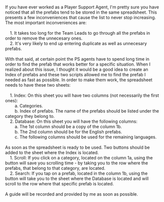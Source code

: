 If you have ever worked as a Player Support Agent, I'm pretty sure you have noticed that all the prefabs tend to be stored in the same spreadsheet. This presents a few inconveniences that cause the list to never stop increasing. The most important inconveniences are:
 <br /> <br />
&nbsp;&nbsp;&nbsp;&nbsp;1. It takes too long for the Team Leads to go through all the prefabs in order to remove the unnecesary ones.<br />
&nbsp;&nbsp;&nbsp;&nbsp;2. It's very likely to end up entering duplicate as well as unnecesary prefabs. 
 <br /> <br />
With that said, at certain point the PS agents have to spend long time in order to find the prefab that works better for a specific situation. When I realized about this issue, I thought it would be a good idea to create an Index of prefabs and these two scripts allowed me to find the prefab I needed as fast as possible. In order to make them work, the spreadsheet needs to have these two sheets:
 <br /> <br />
&nbsp;&nbsp;&nbsp;&nbsp;1. Index: On this sheet you will have two columns (not necessarily the first ones):<br />
  &nbsp;&nbsp;&nbsp;&nbsp;&nbsp;&nbsp;&nbsp;&nbsp;a. Categories.<br />
  &nbsp;&nbsp;&nbsp;&nbsp;&nbsp;&nbsp;&nbsp;&nbsp;b. Index of prefabs. The name of the prefabs should be listed under the category they belong to. <br />
&nbsp;&nbsp;&nbsp;&nbsp;2. Database: On this sheet you will have the following columns:<br />
  &nbsp;&nbsp;&nbsp;&nbsp;&nbsp;&nbsp;&nbsp;&nbsp;a. The 1st column should be a copy of the column 1b.<br />
  &nbsp;&nbsp;&nbsp;&nbsp;&nbsp;&nbsp;&nbsp;&nbsp;b. The 2nd column should be for the English prefabs.<br />
  &nbsp;&nbsp;&nbsp;&nbsp;&nbsp;&nbsp;&nbsp;&nbsp;c. The following columns should be used for the remaining languages. 
   <br /> <br />
As soon as the spreadsheet is ready to be used. Two buttons should be added to the sheet where the Index is located. <br />
  &nbsp;&nbsp;&nbsp;&nbsp;1. Scroll: If you click on a category, located on the column 1a, using the button will save you scrolling time - by taking you to the row where the prefabs, that belong to that category, are located. <br />
  &nbsp;&nbsp;&nbsp;&nbsp;2. Search: If you tap on a prefab, located in the column 1b, using the button will take you to the sheet where the Database is located and will scroll to the row where that specific prefab is located. 
   <br /> <br />
A guide will be recorded and provided by me as soon as possible. 
